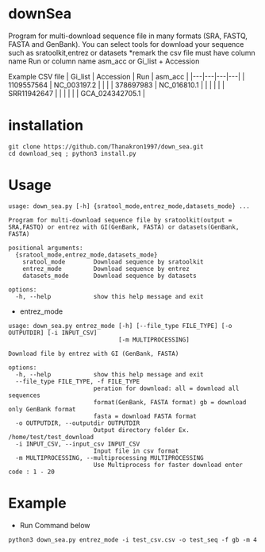 downSea
==============

Program for multi-download sequence file in many formats (SRA, FASTQ, FASTA and GenBank).
You can select tools for download your sequence such as sratoolkit,entrez or datasets
*remark the csv file must have column name Run or column name asm_acc or Gi_list + Accession

Example CSV file
| Gi_list | Accession | Run | asm_acc |
|---|---|---|---|
| 1109557564 | NC_003197.2 |  |  |
| 378697983 | NC_016810.1 |  |  |
|  |  | SRR11942647 |  |
|  |  |  | GCA_024342705.1 |


# installation
```
git clone https://github.com/Thanakron1997/down_sea.git
cd download_seq ; python3 install.py
```

# Usage 
```
usage: down_sea.py [-h] {sratool_mode,entrez_mode,datasets_mode} ...

Program for multi-download sequence file by sratoolkit(output = SRA,FASTQ) or entrez with GI(GenBank, FASTA) or datasets(GenBank, FASTA)

positional arguments:
  {sratool_mode,entrez_mode,datasets_mode}
    sratool_mode        Download sequence by sratoolkit
    entrez_mode         Download sequence by entrez
    datasets_mode       Download sequence by datasets

options:
  -h, --help            show this help message and exit
```
- entrez_mode
```
usage: down_sea.py entrez_mode [-h] [--file_type FILE_TYPE] [-o OUTPUTDIR] [-i INPUT_CSV]
                               [-m MULTIPROCESSING]

Download file by entrez with GI (GenBank, FASTA)

options:
  -h, --help            show this help message and exit
  --file_type FILE_TYPE, -f FILE_TYPE
                        peration for download: all = download all sequences
                        format(GenBank, FASTA format) gb = download only GenBank format
                        fasta = download FASTA format
  -o OUTPUTDIR, --outputdir OUTPUTDIR
                        Output directory folder Ex. /home/test/test_download
  -i INPUT_CSV, --input_csv INPUT_CSV
                        Input file in csv format
  -m MULTIPROCESSING, --multiprocessing MULTIPROCESSING
                        Use Multiprocess for faster download enter code : 1 - 20
```
# Example 
- Run Command below
```
python3 down_sea.py entrez_mode -i test_csv.csv -o test_seq -f gb -m 4
```
